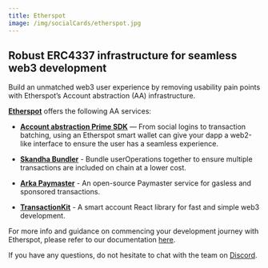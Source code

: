 ```yaml
---
title: Etherspot
image: /img/socialCards/etherspot.jpg
---
```


## Robust ERC4337 infrastructure for seamless web3 development

Build an unmatched web3 user experience by removing usability pain points with Etherspot’s Account abstraction (AA) infrastructure.

[**Etherspot**](https://etherspot.io) offers the following AA services:

- [**Account abstraction Prime SDK**](https://github.com/etherspot/etherspot-prime-sdk) — From social logins to transaction batching, using an Etherspot smart wallet can give your dapp a web2-like interface to ensure the user has a seamless experience.

- [**Skandha Bundler**](https://github.com/etherspot/skandha) - Bundle userOperations together to ensure multiple transactions are included on chain at a lower cost.

- [**Arka Paymaster**](https://etherspot.fyi/arka/intro) - An open-source Paymaster service for gasless and sponsored transactions.

- [**TransactionKit**](https://etherspot.io/transactionkit) - A smart account React library for fast and simple web3 development.

For more info and guidance on commencing your development journey with Etherspot, please refer to our documentation [here](https://etherspot.fyi/introduction).

If you have any questions, do not hesitate to chat with the team on [Discord](https://discord.etherspot.io).
